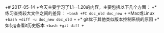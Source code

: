  +# 2017-05-14
 +今天主要学习了1.1--1.20的内容，主要包括以下几个方面：
 +* 练习查找较大文件之间的差异：
 +```bash
 +FC doc_old doc_new
 +```
 +Mac或Linux
 +```bash
 +diff -u doc_new doc_old
 +```
 +* git优于其他类似版本控制系统的原因
 +* 如何g查看it历史版本
 +```bash
 +git diff
 +```
